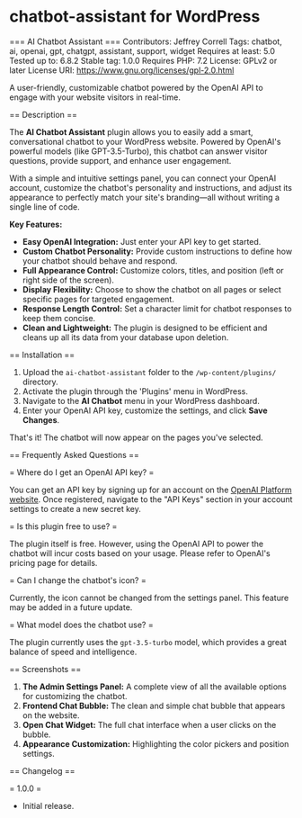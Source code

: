 # chatbot-assistant for WordPress
=== AI Chatbot Assistant ===
Contributors: Jeffrey Correll
Tags: chatbot, ai, openai, gpt, chatgpt, assistant, support, widget
Requires at least: 5.0
Tested up to: 6.8.2
Stable tag: 1.0.0
Requires PHP: 7.2
License: GPLv2 or later
License URI: https://www.gnu.org/licenses/gpl-2.0.html

A user-friendly, customizable chatbot powered by the OpenAI API to engage with your website visitors in real-time.

== Description ==

The **AI Chatbot Assistant** plugin allows you to easily add a smart, conversational chatbot to your WordPress website. Powered by OpenAI's powerful models (like GPT-3.5-Turbo), this chatbot can answer visitor questions, provide support, and enhance user engagement.

With a simple and intuitive settings panel, you can connect your OpenAI account, customize the chatbot's personality and instructions, and adjust its appearance to perfectly match your site's branding—all without writing a single line of code.

**Key Features:**

* **Easy OpenAI Integration:** Just enter your API key to get started.
* **Custom Chatbot Personality:** Provide custom instructions to define how your chatbot should behave and respond.
* **Full Appearance Control:** Customize colors, titles, and position (left or right side of the screen).
* **Display Flexibility:** Choose to show the chatbot on all pages or select specific pages for targeted engagement.
* **Response Length Control:** Set a character limit for chatbot responses to keep them concise.
* **Clean and Lightweight:** The plugin is designed to be efficient and cleans up all its data from your database upon deletion.

== Installation ==

1.  Upload the `ai-chatbot-assistant` folder to the `/wp-content/plugins/` directory.
2.  Activate the plugin through the 'Plugins' menu in WordPress.
3.  Navigate to the **AI Chatbot** menu in your WordPress dashboard.
4.  Enter your OpenAI API key, customize the settings, and click **Save Changes**.

That's it! The chatbot will now appear on the pages you've selected.

== Frequently Asked Questions ==

= Where do I get an OpenAI API key? =

You can get an API key by signing up for an account on the [OpenAI Platform website](https://platform.openai.com/). Once registered, navigate to the "API Keys" section in your account settings to create a new secret key.

= Is this plugin free to use? =

The plugin itself is free. However, using the OpenAI API to power the chatbot will incur costs based on your usage. Please refer to OpenAI's pricing page for details.

= Can I change the chatbot's icon? =

Currently, the icon cannot be changed from the settings panel. This feature may be added in a future update.

= What model does the chatbot use? =

The plugin currently uses the `gpt-3.5-turbo` model, which provides a great balance of speed and intelligence.

== Screenshots ==

1.  **The Admin Settings Panel:** A complete view of all the available options for customizing the chatbot.
2.  **Frontend Chat Bubble:** The clean and simple chat bubble that appears on the website.
3.  **Open Chat Widget:** The full chat interface when a user clicks on the bubble.
4.  **Appearance Customization:** Highlighting the color pickers and position settings.

== Changelog ==

= 1.0.0 =
* Initial release.
